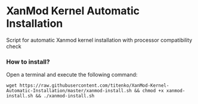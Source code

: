 # XanMod Kernel Automatic Installation

Script for automatic Xanmod kernel installation with processor compatibility check

### How to install?

Open a terminal and execute the following command:

    wget https://raw.githubusercontent.com/titenko/XanMod-Kernel-Automatic-Installation/master/xanmod-install.sh && chmod +x xanmod-install.sh && ./xanmod-install.sh
